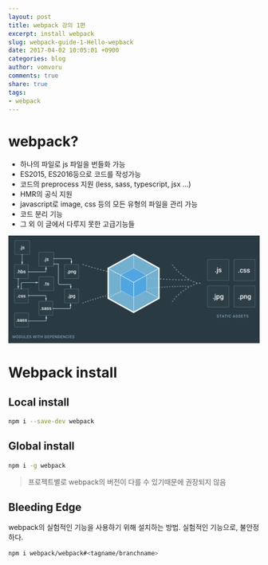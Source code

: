 ```yaml
---
layout: post
title: webpack 강의 1편
excerpt: install webpack
slug: webpack-guide-1-Hello-wepback
date: 2017-04-02 10:05:01 +0900
categories: blog
author: vomvoru
comments: true
share: true
tags:
- webpack
---
```


# webpack?
* 하나의 파일로 js 파일을 번들화 가능
* ES2015, ES2016등으로 코드를 작성가능
* 코드의 preprocess 지원 (less, sass, typescript, jsx ...)
* HMR의 공식 지원
* javascript로 image, css 등의 모든 유형의 파일을 관리 가능
* 코드 분리 기능
* 그 외 이 글에서 다루지 못한 고급기능들

![webpack-concepts](/images/2017/04/webpack-concepts.png)

# Webpack install
## Local install
``` bash
npm i --save-dev webpack
```

## Global install
``` bash
npm i -g webpack
```
> 프로젝트별로 webpack의 버전이 다를 수 있기때문에 권장되지 않음

## Bleeding Edge
webpack의 실험적인 기능을 사용하기 위해 설치하는 방법.
실험적인 기능으로, 불안정하다.
``` bash
npm i webpack/webpack#<tagname/branchname>
```
